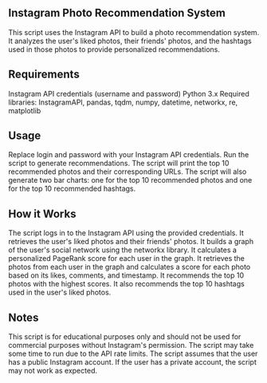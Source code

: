 ## Instagram Photo Recommendation System

This script uses the Instagram API to build a photo recommendation system. It analyzes the user's liked photos, their friends' photos, and the hashtags used in those photos to provide personalized recommendations.

## Requirements
Instagram API credentials (username and password)
Python 3.x
Required libraries: InstagramAPI, pandas, tqdm, numpy, datetime, networkx, re, matplotlib


## Usage
Replace login and password with your Instagram API credentials.
Run the script to generate recommendations.
The script will print the top 10 recommended photos and their corresponding URLs.
The script will also generate two bar charts: one for the top 10 recommended photos and one for the top 10 recommended hashtags.


## How it Works
The script logs in to the Instagram API using the provided credentials.
It retrieves the user's liked photos and their friends' photos.
It builds a graph of the user's social network using the networkx library.
It calculates a personalized PageRank score for each user in the graph.
It retrieves the photos from each user in the graph and calculates a score for each photo based on its likes, comments, and timestamp.
It recommends the top 10 photos with the highest scores.
It also recommends the top 10 hashtags used in the user's liked photos.


## Notes
This script is for educational purposes only and should not be used for commercial purposes without Instagram's permission.
The script may take some time to run due to the API rate limits.
The script assumes that the user has a public Instagram account. If the user has a private account, the script may not work as expected.